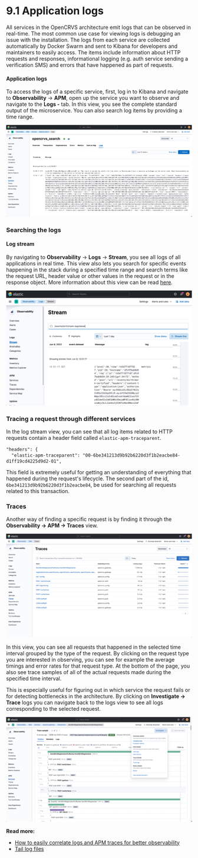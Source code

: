 # 9.1 Application logs

All services in the OpenCRVS architecture emit logs that can be observed in real-time. The most common use case for viewing logs is debugging an issue with the installation. The logs from each service are collected automatically by Docker Swarm and sent to Kibana for developers and maintainers to easily access. The items include information about HTTP requests and responses, informational logging (e.g. auth service sending a verification SMS) and errors that have happened as part of requests.

#### Application logs

To access the logs of a specific service, first, log in to Kibana and navigate to **Observability** -> **APM**, open up the service you want to observe and navigate to the **Logs -** tab. In this view, you see the complete standard output of the microservice. You can also search log items by providing a time range.

![](<../../.gitbook/assets/image (11).png>)

### Searching the logs

#### Log stream

By navigating to **Observability** -> **Logs** -> **Stream**, you see all logs of all applications in real time. This view also lets you search for specific events happening in the stack during a specified time range and search terms like the request URL, header value or other values in the request or in the response object. More information about this view can be read [here](https://www.elastic.co/guide/en/observability/current/tail-logs.html).

![](<../../.gitbook/assets/image (28).png>)

### **Tracing a request through different services**

In the log stream view, you can see that all log items related to HTTP requests contain a header field called `elastic-apm-traceparent`.

```
"headers": {
  "elastic-apm-traceparent": "00-6be341213d9b92b6220d3f1b2eacbe84-d1ff19cd4225d9d2-01",
```

This field is extremely useful for getting an understanding of everything that happened during the request's lifecycle. The second part of the id, `6be341213d9b92b6220d3f1b2eacbe84`, be used for searching all requests related to this transaction.

### **Traces**

Another way of finding a specific request is by finding it through the **Observability -> APM -> Traces** view.

![](<../../.gitbook/assets/image (19).png>)

In this view, you can see all requests that happened in the selected time interval grouped by the type of the request. By clicking on the request type you are interested in observing, you can see for example the average timings and error rates for that request type. At the bottom of the page, you also see trace samples of all of the actual requests made during the specified time interval.

This is especially useful for figuring out in which service the request fails or for detecting bottlenecks in the architecture. By clicking on **Investigate -> Trace** logs you can navigate back to the logs view to see all logs corresponding to the selected request.

![](<../../.gitbook/assets/image (41).png>)

**Read more:**

* [How to easily correlate logs and APM traces for better observability](https://www.elastic.co/blog/how-to-easily-correlate-logs-apm-traces-for-better-observability-elastic-stack)
* [Tail log files](https://www.elastic.co/guide/en/observability/current/tail-logs.html)
